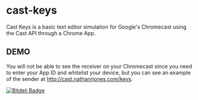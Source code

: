 cast-keys
=========

Cast Keys is a basic text editor simulation for Google's Chromecast using the Cast API through a Chrome App.


DEMO
---------
You will not be able to see the receiver on your Chromecast since you need to enter your App ID and whitelist your device, but you can see an example of the sender at http://cast.nathanrjones.com/keys.

[![Bitdeli Badge](https://d2weczhvl823v0.cloudfront.net/nathanjones/cast-keys/trend.png)](https://bitdeli.com/free "Bitdeli Badge")

